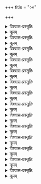 +++
title = "००"

+++


<details><summary>विश्वास-प्रस्तुतिः</summary>

यश् **चकार** सकलार्थ-सम्पदां  
व्यञ्जनीं द्रमिड-वेद-सङ्गतिम् ।  
तं द्वितीय-शठ-कोपम् अन्वहं  
**स्तौमि** सुन्दर-वराह्वयम् मुनिम् ॥ १ ॥
</details>

<details><summary>मूलम्</summary>

यश्चकार सकलार्थसम्पदां  
व्यञ्जनीं द्रमिडवेदसङ्गतिम् ।  
तं द्वितीयशठकोपमन्वहं  
स्तौमि सुन्दरवराह्वयम् मुनिम् ॥ १ ॥
</details>


<details><summary>विश्वास-प्रस्तुतिः</summary>

आचार्योदितपद्धत्या द्रामिडाम्नायसङ्गतिम् ।  
अभिधास्ये विशेषज्ञैर् आदराद् गृह्यताम् इह ॥ २ ॥
</details>

<details><summary>मूलम्</summary>

आचार्योदितपद्धत्या द्रामिडाम्नायसङ्गतिम् ।  
अभिधास्ये विशेषज्ञैर् आदराद् गृह्यताम् इह ॥ २ ॥
</details>


<details><summary>विश्वास-प्रस्तुतिः</summary>

श्रीमान् गुणाम्बु-निधिर् अवाप्त-समस्त-कामः  
शौरिः शठारिम् अनुजन्म-**परिभ्रमन्तम्** ।  
आकस्मिकेक्षण-वशाद् **अतिनित्य-मुक्तम्**  
बृन्दा-तृणी-करण-शक्ति-धरश् **चकार** ॥ ३ ॥
</details>

<details><summary>मूलम्</summary>

श्रीमान् गुणाम्बुनिधिर् अवाप्तसमस्तकामः  
शौरिः शठारिम् अनुजन्मपरिभ्रमन्तम् ।  
आकस्मिकेक्षणवशाद् अतिनित्यमुक्तम्  
बृन्दातृणीकरणशक्तिधरश् चकार ॥ ३ ॥
</details>


<details><summary>विश्वास-प्रस्तुतिः</summary>

आद्ये वयस्य् अपि ततो **ऽनुभवन्** मुरारिम्  
अ-स्तन्य-पान-रसिकः शठजिन् मुनीन्द्रः ।  
**आस्थाय** मौनम् **अवधीर्य** च लोक-वृत्तम्  
आषोडशाब्दम् **अतिवाहितवान्** दिनानि ॥ ४ ॥
</details>

<details><summary>मूलम्</summary>

आद्ये वयस्यपि ततोऽनुभवन् मुरारिम्  
अस्तन्यपानरसिकः शठजिन् मुनीन्द्रः ।  
आस्थाय मौनम् अवधीर्य च लोकवृत्तम्  
आषोडशाब्दम् अतिवाहितवान् दिनानि ॥ ४ ॥
</details>


<details><summary>विश्वास-प्रस्तुतिः</summary>

ये राघवे भरत-लक्ष्मण-जानकीनां,  
ये घोष-मुग्ध-सु-दृशाम् अपि नन्द-सूनौ ।  
भावा रसैक-वपुषः प्रथिताः शठारिस्  
तान् एव वा तद्-अधिकान् उत तत्र **लेभे** ॥ ५ ॥
</details>

<details><summary>मूलम्</summary>

ये राघवे भरतलक्ष्मणजानकीनां  
ये घोषमुग्धसुदृशामपि नन्दसूनौ ।  
भावा रसैकवपुषः प्रथिताः शठारिस्  
तानेव वा तदधिकान् उत तत्र लेभे ॥ ५ ॥
</details>


<details><summary>विश्वास-प्रस्तुतिः</summary>

प्रह्लाद-नारद-प्रमुख-प्रभवा च भक्तिः  
स्नेहस् तथा दशरथार्जुन-बान्धवोत्थैः ।  
सर्वे च ते शठ-जितः पुरुषे परस्मिन्  
**आनन्दने** पद-जुषाम् **अतिमात्रम् आसन्** ॥ ६ ॥
</details>

<details><summary>मूलम्</summary>

प्रह्लादनारदप्रमुखप्रभवा च भक्तिः  
स्नेहस्तथा दशरथार्जुनबान्धवोत्थैः ।  
सर्वे च ते शठजितः पुरुषे परस्मिन्  
आनन्दने पदजुषाम् अतिमात्रम् आसन् ॥ ६ ॥
</details>


<details><summary>विश्वास-प्रस्तुतिः</summary>

इत्थं हरेर् अनुभवामृत-वारि-राशिर्  
अन्तर् मुनेः शठ-रिपोर् अ-मितः शरीरे ।  
सूक्त्या बहिः **परिवहन्** सुतरां जगन्ति  
सद्यः **सिषेच** घन-संसरणानलानि ॥ ७ ॥+++(4)+++
</details>

<details><summary>मूलम्</summary>

इत्थं हरेर् अनुभवामृतवारिराशिर्  
अन्तर्मुनेः शठरिपोर् अमितः शरीरे ।  
सूक्त्या बहिः परिवहन् सुतरां जगन्ति  
सद्यः सिषेच घनसंसरणानलानि ॥ ७ ॥
</details>


<details><summary>विश्वास-प्रस्तुतिः</summary>

माता-पितृ-प्रभृतितोऽपि च वत्सलत्वात्  
सर्वोपकार-चपलात् शठ-जिन्-मुनीन्द्रात् ।  
वेदश् चतुर्-विधतया **विदितः** स साक्षाद्  
**आविर्बभूव** हि निबन्ध-चतुष्टयात्मा ॥ ८ ॥
</details>

<details><summary>मूलम्</summary>

मातापितृप्रभृतितोऽपि च वत्सलत्वात्  
सर्वोपकारचपलात् शठजिन्मुनीन्द्रात् ।  
वेदश् चतुर्विधतया विदितः स साक्षाद्  
आविर्बभूव हि निबन्धचतुष्टयात्मा ॥ ८ ॥
</details>


<details><summary>विश्वास-प्रस्तुतिः</summary>

शब्दस्य संस्कृततया यदि **गौरवं स्याद्**  
बौद्धादि-शास्त्र-वचसाम् अपि तत्-**प्रसङ्गः** ।  
वाच्येन चेत् **कथितम्** उत्तम-वाच्यम् एषु  
भाषा निकर्ष इह तेन न शक्यशङ्कः ॥ ९ ॥+++(5)+++
</details>

<details><summary>मूलम्</summary>

शब्दस्य संस्कृततया यदि गौरवं स्याद्  
बौद्धादिशास्त्रवचसामपि तत्प्रसङ्गः ।  
वाच्येन चेत् कथितमुत्तमवाच्यम् एषु  
भाषा निकर्ष इह तेन न शक्यशङ्कः ॥ ९ ॥
</details>


<details><summary>विश्वास-प्रस्तुतिः</summary>

पुंस्त्वं नियम्य पुरुषोत्तमताविशिष्टे  
स्त्रीप्रायभावकथनाज् जगतोऽखिलस्य ।  
पुंसां च रञ्जकवपुर् गुणवत्तयापि  
शौरेः शठारियमिनःऽजनि कामिनीत्वम् ॥ १० ॥
</details>

<details><summary>मूलम्</summary>

पुंस्त्वं नियम्य पुरुषोत्तमताविशिष्टे  
स्त्रीप्रायभावकथनाज् जगतोऽखिलस्य ।  
पुंसां च रञ्जकवपुर् गुणवत्तयापि  
शौरेः शठारियमिनःऽजनि कामिनीत्वम् ॥ १० ॥
</details>


<details><summary>विश्वास-प्रस्तुतिः</summary>

या प्रीतिरस्ति विषयेष्वविवेकभाजां  
सैकाच्युते भवति भक्तिपदाभिधेया ।  
भक्तिस्तु काम इह तत्कमनीयरूपे  
तस्मान् मुनेर् अजनि कामुकवाक्यभङ्गी ॥ ११ ॥
</details>

<details><summary>मूलम्</summary>

या प्रीतिरस्ति विषयेष्वविवेकभाजां  
सैकाच्युते भवति भक्तिपदाभिधेया ।  
भक्तिस्तु काम इह तत्कमनीयरूपे  
तस्मान् मुनेर् अजनि कामुकवाक्यभङ्गी ॥ ११ ॥
</details>

<details><summary>विश्वास-प्रस्तुतिः</summary>

यश्चेतसैव विशदानुभवः परस्मिन्  
संश्लेष एष गुणरत्नमहाम्बुराशौ ।  
विच्छित्तिर् अस्य विरहस्तु इह या आङ्गसङ्ग  
अलाभव्यथाविरचिता मुनिपुङ्गवस्य ॥ १२ ॥
</details>

<details><summary>मूलम्</summary>

यश्चेतसैव विशदानुभवः परस्मिन्  
संश्लेष एष गुणरत्नमहाम्बुराशौ ।  
विच्छित्तिर् अस्य विरहस्तु इह या आङ्गसङ्ग  
अलाभव्यथाविरचिता मुनिपुङ्गवस्य ॥ १२ ॥
</details>


<details><summary>विश्वास-प्रस्तुतिः</summary>

तत्रार्थयद् भवशमम् प्रथमे प्रबन्धे  
शौरेर् गुणं शठजिद् अन्वभवद् द्वितीये ।  
तृष्णाम् अवर्धयत भोक्तुमिमं तृतीये  
यावन्मनोरथम् अलब्धफलं चतुर्थे ॥ १३ ॥
</details>

<details><summary>मूलम्</summary>

तत्रार्थयद् भवशमम् प्रथमे प्रबन्धे  
शौरेर् गुणं शठजिद् अन्वभवद् द्वितीये ।  
तृष्णाम् अवर्धयत भोक्तुमिमं तृतीये  
यावन्मनोरथम् अलब्धफलं चतुर्थे ॥ १३ ॥
</details>


<details><summary>विश्वास-प्रस्तुतिः</summary>

कैङ्कर्यम् अस्य नियमावधि वैर्युपाय  
तत् स्वीक्रियाविषयबन्ध निराशके च ।  
शीलं हरेर् अधिगताधिगमं शठारिस्  
तुर्य प्रबन्ध शतकैर् दशभिर् जगाद ॥ १४ ॥
</details>

<details><summary>मूलम्</summary>

कैङ्कर्यम् अस्य नियमावधि वैर्युपाय  
तत् स्वीक्रियाविषयबन्ध निराशके च ।  
शीलं हरेर् अधिगताधिगमं शठारिस्  
तुर्य प्रबन्ध शतकैर् दशभिर् जगाद ॥ १४ ॥
</details>


